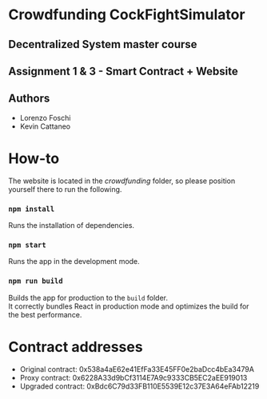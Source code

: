 # Crowdfunding CockFightSimulator
## Decentralized System master course
## Assignment 1 & 3 - Smart Contract + Website
## Authors ##
- Lorenzo Foschi
- Kevin Cattaneo 

# How-to

The website is located in the _crowdfunding_ folder, so please position yourself there to run the following.

### `npm install`

Runs the installation of dependencies.

### `npm start`

Runs the app in the development mode.

### `npm run build`

Builds the app for production to the `build` folder.\
It correctly bundles React in production mode and optimizes the build for the best performance.

# Contract addresses

* Original contract: 0x538a4aE62e41EfFa33E45FF0e2baDcc4bEa3479A  
* Proxy contract: 0x6228A33d9bCf3114E7A9c9333CB5EC2aEE919013   
* Upgraded contract: 0xBdc6C79d33FB110E5539E12c37E3A64eFAb12219